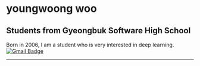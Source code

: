 youngwoong woo
============
## Students from Gyeongbuk Software High School

Born in 2006, I am a student who is very interested in deep learning.
  [![Gmail Badge](https://img.shields.io/badge/Gmail-d14836?style=flat-square&logo=Gmail&logoColor=white&link=mailto:snugyun01@gmail.com)](mailto:uyeongung06@gmail.com)
***
